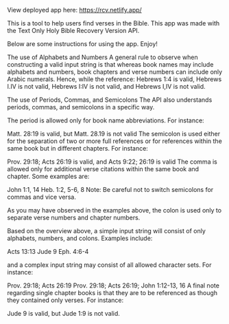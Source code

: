 View deployed app here: https://rcv.netlify.app/

This is a tool to help users find verses in the Bible. This app was made with the Text Only Holy Bible Recovery Version API.

Below are some instructions for using the app. Enjoy!

The use of Alphabets and Numbers
A general rule to observe when constructing a valid input string is that whereas book names may include alphabets and numbers, book chapters and verse numbers can include only Arabic numerals. Hence, while the reference:
Hebrews 1:4 is valid,
Hebrews I.IV is not valid,
Hebrews I:IV is not valid, and
Hebrews I,IV is not valid.

The use of Periods, Commas, and Semicolons
The API also understands periods, commas, and semicolons in a specific way.

The period is allowed only for book name abbreviations. For instance:

Matt. 28:19 is valid, but
Matt. 28.19 is not valid
The semicolon is used either for the separation of two or more full references or for references within the same book but in different chapters. For instance:

Prov. 29:18; Acts 26:19 is valid, and
Acts 9:22; 26:19 is valid
The comma is allowed only for additional verse citations within the same book and chapter. Some examples are:

John 1:1, 14
Heb. 1:2, 5-6, 8
Note: Be careful not to switch semicolons for commas and vice versa.

As you may have observed in the examples above, the colon is used only to separate verse numbers and chapter numbers.

Based on the overview above, a simple input string will consist of only alphabets, numbers, and colons. Examples include:

Acts 13:13
Jude 9
Eph. 4:6-4

and a complex input string may consist of all allowed character sets. For instance:

Prov. 29:18; Acts 26:19
Prov. 29:18; Acts 26:19; John 1:12-13, 16
A final note regarding single chapter books is that they are to be referenced as though they contained only verses. For instance:

Jude 9 is valid, but
Jude 1:9 is not valid.
